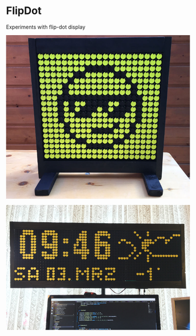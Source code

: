# FlipDot
Experiments with flip-dot display

![Bitmap test](https://github.com/cazacov/flipdot/blob/master/_img/smile.jpg?raw=true)

![Clock/Weather station](https://github.com/cazacov/flipdot/blob/master/_img/clock.jpg?raw=true)
